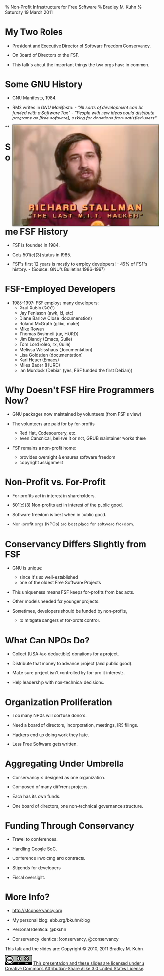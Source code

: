% Non-Profit Infrastructure for Free Software
% Bradley M. Kuhn
% Saturday 19 March 2011

# My Two Roles

+ President and Executive Director of Software Freedom Conservancy.

+ On Board of Directors of the FSF.

+ This talk's about the important things the two orgs have in common.

# Some GNU History

+ GNU Manifesto, 1984.

+ RMS writes in *GNU Manifesto*:
      - *"All sorts of development can be funded with a Software Tax"*
      - *"People with new ideas could distribute programs as [free software], asking for donations from satisfied users"*

<img src="rms-80s.png" align="right" />

**

# Some FSF History

+ FSF is founded in 1984.

+ Gets 501(c)(3) status in 1985.

+ FSF's first 12 years is mostly to employ developers!
      - 46% of FSF's history.
      - (Source: GNU's Bulletins 1986-1997)

# FSF-Employed Developers

+ 1985-1997: FSF employs many developers:
    + Paul Rubin (GCC)
    + Jay Fenlason (awk, ld, etc)
    + Diane Barlow Close (documenation)
    + Roland McGrath (glibc, make)
    + Mike Rowan
    + Thomas Bushnell (tar, HURD)
    + Jim Blandy (Emacs, Guile)
    + Tom Lord (oleo, rx, Guile)
    + Melissa Weisshaus (documentation)
    + Lisa Goldstien (documentation)
    + Karl Heuer (Emacs)
    + Miles Bader (HURD)
    + Ian Murdock (Debian (yes, FSF funded the first Debian))

# Why Doesn't FSF Hire Programmers Now?

+ GNU packages now maintained by volunteers (from FSF's view)

+ The volunteers are paid for by for-profits
     - Red Hat, Codesourcery, etc.
     - even Canonical, believe it or not, GRUB maintainer works there

+ FSF remains a non-profit home:
    - provides oversight & ensures software freedom
    - copyright assignment

# Non-Profit vs. For-Profit

+ For-profits act in interest in shareholders.

+ 501(c)(3) Non-profits act in interest of the public good.

+ Software freedom is best when in public good.

+ Non-profit orgs (NPOs) are best place for software freedom.

# Conservancy Differs Slightly from FSF

+ GNU is unique:
     - since it's so well-established
     - one of the oldest Free Software Projects

+ This uniqueness means FSF keeps for-profits from bad acts.

+ Other models needed for younger projects.

+ Sometimes, developers should be funded by non-profits,
     - to mitigate dangers of for-profit control.

# What Can NPOs Do?

+ Collect (USA-tax-deductible) donations for a project.

+ Distribute that money to advance project (and public good).

+ Make sure project isn't controlled by for-profit interests.

+ Help leadership with non-technical decisions.

# Organization Proliferation

+ Too many NPOs will confuse donors.

+ Need a board of directors, incorporation, meetings, IRS filings.

+ Hackers end up doing work they hate.

+ Less Free Software gets written.

# Aggregating Under Umbrella

+ Conservancy is designed as one organization.

+ Composed of many different projects.

+ Each has its own funds.

+ One board of directors, one non-technical governance structure.

# Funding Through Conservancy 

+ Travel to conferences.

+ Handling Google SoC.

+ Conference invoicing and contracts.

+ Stipends for developers.

+ Fiscal oversight.

# More Info?

+ http://sfconservancy.org

+ My personal blog: ebb.org/bkuhn/blog

+ Personal Identica: @bkuhn

+ Conservancy Identica: !conservancy, @conservancy

This talk and the slides are: Copyright &copy; 2010, 2011 Bradley M. Kuhn.

<img src="cc-by-sa-3-0_88x31.png"/>
<a href="http://creativecommons.org/licenses/by-sa/3.0/us/">This presentation and these slides are licensed under a <a href="http://creativecommons.org/licenses/by-sa/3.0/us/">Creative Commons Attribution-Share Alike 3.0 United States License</a>.
